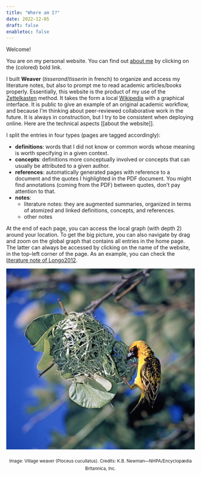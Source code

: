 ```yaml
---
title: "Where am I?"
date: 2022-12-05
draft: false
enabletoc: false
---
```


Welcome!

You are on my personal website. You can find out [about me](about%20me.md) by clicking on the (colored) bold link.

I built **Weaver** (*tisserand*/*tisserin* in french) to organize and access my literature notes, but also to prompt me to read academic articles/books properly. 
Essentially, this website is the product of my use of the [Zettelkasten](https://en.wikipedia.org/wiki/Zettelkasten) method. It takes the form a local [Wikipedia](https://en.wikipedia.org/wiki/Main_Page) with a graphical interface. 
It is public to give an example of an original academic workflow, and because I'm thinking about peer-reviewed collaborative work in the future.
It is always in construction, but I try to be consistent when deploying online. Here are the technical aspects [[about the website]].

I split the entries in four types (pages are tagged accordingly):
- **definitions**: words that I did not know or common words whose meaning is worth specifying in a given context. 
- **concepts**: definitions more conceptually involved or concepts that can usually be attributed to a given author.
- **references**: automatically generated pages with reference to a document and the quotes I highlighted in the PDF document. You might find annotations (coming from the PDF) between quotes, don't pay attention to that.
- **notes**: 
	- literature notes: they are augmented summaries, organized in terms of atomized and linked definitions, concepts, and references. 
	- other notes

At the end of each page, you can access the local graph (with depth 2) around your location.
To get the big picture, you can also navigate by drag and zoom on the global graph that contains all entries in the home page. The latter can always be accessed by clicking on the name of the website, in the top-left corner of the page. As an example, you can check the [literature note of Longo2012](note/literature%20note%20of%20Longo2012.md). 

![](images/Pasted%20image%2020221208165129.png)
<p style="text-align: center;"> <sub> Image: Village weaver (Ploceus cucullatus). Credits: K.B. Newman—NHPA/Encyclopædia Britannica, Inc. </sub></p>